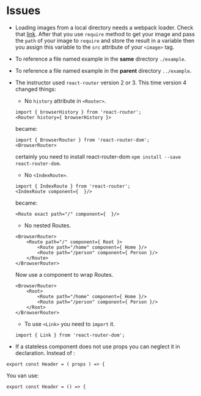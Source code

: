 # Issues
* Loading images from a local directory needs a webpack loader. Check that [link](https://stackoverflow.com/questions/45848055/image-you-may-need-an-appropriate-loader-to-handle-this-file-type). After that you use ` require ` method to get your image and pass the ` path ` of your image to ` require ` and store the result in a variable then you assign this variable to the ` src ` attribute of your ` <image> ` tag.
* To reference a file named example in the **same** directory ` ./example `.
* To reference a file named example in the **parent** directory ` ../example `.

* The instructor used ` react-router ` version 2 or 3. This time version 4 changed things:
    * No ` history ` attribute in ` <Router> `.
    ```
    import { browserHistory } from 'react-router';
    <Router history={ browserHistory }>
    ```
    became:
    ```
    import { BrowserRouter } from 'react-router-dom';
    <BrowserRouter>
    ```
    certainly you need to install react-router-dom ` npm install --save react-router-dom `.
    * No ` <IndexRoute> `.
    ```
    import { IndexRoute } from 'react-router';
    <IndexRoute component={  }/>
    ```
    became:
    ```
    <Route exact path="/" component={  }/>
    ```
    * No nested Routes.
    ```
    <BrowserRouter>
        <Route path="/" component={ Root }>
            <Route path="/home" component={ Home }/>
            <Route path="/person" component={ Person }/>
        </Route>
    </BrowserRouter>
    ```
    Now use a component to wrap Routes.
    ```
    <BrowserRouter>
        <Root>
            <Route path="/home" component={ Home }/>
            <Route path="/person" component={ Person }/>
        </Root>
    </BrowserRouter>
    ```
    * To use ` <Link> ` you need to ` import ` it.
    ```
    import { Link } from 'react-router-dom';
    ```

* If a stateless component does not use props you can neglect it in declaration. Instead of :
```
export const Header = ( props ) => {
```
You van use:
```
export const Header = () => {
```
